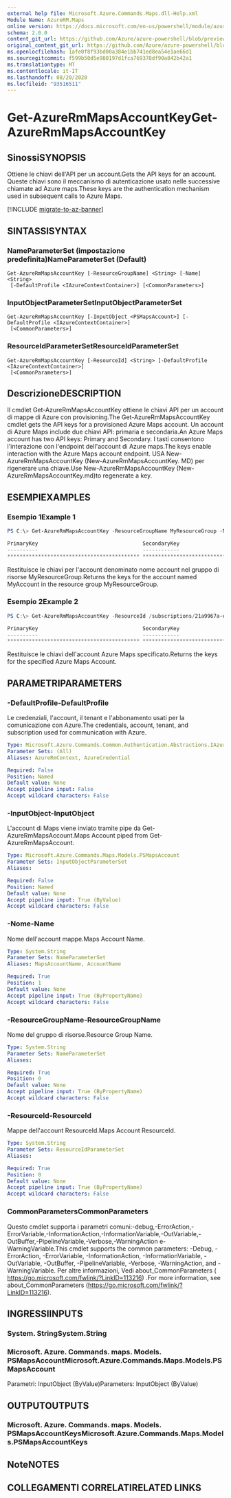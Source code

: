 ```yaml
---
external help file: Microsoft.Azure.Commands.Maps.dll-Help.xml
Module Name: AzureRM.Maps
online version: https://docs.microsoft.com/en-us/powershell/module/azurerm.maps/get-azurermmapsaccountkey
schema: 2.0.0
content_git_url: https://github.com/Azure/azure-powershell/blob/preview/src/ResourceManager/Maps/Commands.Maps/help/Get-AzureRmMapsAccountKey.md
original_content_git_url: https://github.com/Azure/azure-powershell/blob/preview/src/ResourceManager/Maps/Commands.Maps/help/Get-AzureRmMapsAccountKey.md
ms.openlocfilehash: 1afe0f8f93bd00a384e1bb741ed8ea54e1ae66d1
ms.sourcegitcommit: f599b50d5e980197d1fca769378df90a842b42a1
ms.translationtype: MT
ms.contentlocale: it-IT
ms.lasthandoff: 08/20/2020
ms.locfileid: "93516511"
---
```

# <span data-ttu-id="7e410-101">Get-AzureRmMapsAccountKey</span><span class="sxs-lookup"><span data-stu-id="7e410-101">Get-AzureRmMapsAccountKey</span></span>

## <span data-ttu-id="7e410-102">Sinossi</span><span class="sxs-lookup"><span data-stu-id="7e410-102">SYNOPSIS</span></span>
<span data-ttu-id="7e410-103">Ottiene le chiavi dell'API per un account.</span><span class="sxs-lookup"><span data-stu-id="7e410-103">Gets the API keys for an account.</span></span>
<span data-ttu-id="7e410-104">Queste chiavi sono il meccanismo di autenticazione usato nelle successive chiamate ad Azure maps.</span><span class="sxs-lookup"><span data-stu-id="7e410-104">These keys are the authentication mechanism used in subsequent calls to Azure Maps.</span></span>

[!INCLUDE [migrate-to-az-banner](../../includes/migrate-to-az-banner.md)]

## <span data-ttu-id="7e410-105">SINTASSI</span><span class="sxs-lookup"><span data-stu-id="7e410-105">SYNTAX</span></span>

### <span data-ttu-id="7e410-106">NameParameterSet (impostazione predefinita)</span><span class="sxs-lookup"><span data-stu-id="7e410-106">NameParameterSet (Default)</span></span>
```
Get-AzureRmMapsAccountKey [-ResourceGroupName] <String> [-Name] <String>
 [-DefaultProfile <IAzureContextContainer>] [<CommonParameters>]
```

### <span data-ttu-id="7e410-107">InputObjectParameterSet</span><span class="sxs-lookup"><span data-stu-id="7e410-107">InputObjectParameterSet</span></span>
```
Get-AzureRmMapsAccountKey [-InputObject <PSMapsAccount>] [-DefaultProfile <IAzureContextContainer>]
 [<CommonParameters>]
```

### <span data-ttu-id="7e410-108">ResourceIdParameterSet</span><span class="sxs-lookup"><span data-stu-id="7e410-108">ResourceIdParameterSet</span></span>
```
Get-AzureRmMapsAccountKey [-ResourceId] <String> [-DefaultProfile <IAzureContextContainer>]
 [<CommonParameters>]
```

## <span data-ttu-id="7e410-109">Descrizione</span><span class="sxs-lookup"><span data-stu-id="7e410-109">DESCRIPTION</span></span>
<span data-ttu-id="7e410-110">Il cmdlet Get-AzureRmMapsAccountKey ottiene le chiavi API per un account di mappe di Azure con provisioning.</span><span class="sxs-lookup"><span data-stu-id="7e410-110">The Get-AzureRmMapsAccountKey cmdlet gets the API keys for a provisioned Azure Maps account.</span></span>
<span data-ttu-id="7e410-111">Un account di Azure Maps include due chiavi API: primaria e secondaria.</span><span class="sxs-lookup"><span data-stu-id="7e410-111">An Azure Maps account has two API keys: Primary and Secondary.</span></span>
<span data-ttu-id="7e410-112">I tasti consentono l'interazione con l'endpoint dell'account di Azure maps.</span><span class="sxs-lookup"><span data-stu-id="7e410-112">The keys enable interaction with the Azure Maps account endpoint.</span></span>
<span data-ttu-id="7e410-113">USA New-AzureRmMapsAccountKey (New-AzureRmMapsAccountKey. MD) per rigenerare una chiave.</span><span class="sxs-lookup"><span data-stu-id="7e410-113">Use New-AzureRmMapsAccountKey (New-AzureRmMapsAccountKey.md)to regenerate a key.</span></span>

## <span data-ttu-id="7e410-114">ESEMPI</span><span class="sxs-lookup"><span data-stu-id="7e410-114">EXAMPLES</span></span>

### <span data-ttu-id="7e410-115">Esempio 1</span><span class="sxs-lookup"><span data-stu-id="7e410-115">Example 1</span></span>
```powershell
PS C:\> Get-AzureRmMapsAccountKey -ResourceGroupName MyResourceGroup -Name MyAccount

PrimaryKey                                  SecondaryKey
----------                                  ------------
******************************************* *******************************************
```

<span data-ttu-id="7e410-116">Restituisce le chiavi per l'account denominato nome account nel gruppo di risorse MyResourceGroup.</span><span class="sxs-lookup"><span data-stu-id="7e410-116">Returns the keys for the account named MyAccount in the resource group MyResourceGroup.</span></span>

### <span data-ttu-id="7e410-117">Esempio 2</span><span class="sxs-lookup"><span data-stu-id="7e410-117">Example 2</span></span>
```powershell
PS C:\> Get-AzureRmMapsAccountKey -ResourceId /subscriptions/21a9967a-e8a9-4656-a70b-96ff1c4d05a0/resourceGroups/MyResourceGroup/providers/Microsoft.Maps/accounts/MyAccount

PrimaryKey                                  SecondaryKey
----------                                  ------------
******************************************* *******************************************
```

<span data-ttu-id="7e410-118">Restituisce le chiavi dell'account Azure Maps specificato.</span><span class="sxs-lookup"><span data-stu-id="7e410-118">Returns the keys for the specified Azure Maps Account.</span></span>

## <span data-ttu-id="7e410-119">PARAMETRI</span><span class="sxs-lookup"><span data-stu-id="7e410-119">PARAMETERS</span></span>

### <span data-ttu-id="7e410-120">-DefaultProfile</span><span class="sxs-lookup"><span data-stu-id="7e410-120">-DefaultProfile</span></span>
<span data-ttu-id="7e410-121">Le credenziali, l'account, il tenant e l'abbonamento usati per la comunicazione con Azure.</span><span class="sxs-lookup"><span data-stu-id="7e410-121">The credentials, account, tenant, and subscription used for communication with Azure.</span></span>

```yaml
Type: Microsoft.Azure.Commands.Common.Authentication.Abstractions.IAzureContextContainer
Parameter Sets: (All)
Aliases: AzureRmContext, AzureCredential

Required: False
Position: Named
Default value: None
Accept pipeline input: False
Accept wildcard characters: False
```

### <span data-ttu-id="7e410-122">-InputObject</span><span class="sxs-lookup"><span data-stu-id="7e410-122">-InputObject</span></span>
<span data-ttu-id="7e410-123">L'account di Maps viene inviato tramite pipe da Get-AzureRmMapsAccount.</span><span class="sxs-lookup"><span data-stu-id="7e410-123">Maps Account piped from Get-AzureRmMapsAccount.</span></span>

```yaml
Type: Microsoft.Azure.Commands.Maps.Models.PSMapsAccount
Parameter Sets: InputObjectParameterSet
Aliases:

Required: False
Position: Named
Default value: None
Accept pipeline input: True (ByValue)
Accept wildcard characters: False
```

### <span data-ttu-id="7e410-124">-Nome</span><span class="sxs-lookup"><span data-stu-id="7e410-124">-Name</span></span>
<span data-ttu-id="7e410-125">Nome dell'account mappe.</span><span class="sxs-lookup"><span data-stu-id="7e410-125">Maps Account Name.</span></span>

```yaml
Type: System.String
Parameter Sets: NameParameterSet
Aliases: MapsAccountName, AccountName

Required: True
Position: 1
Default value: None
Accept pipeline input: True (ByPropertyName)
Accept wildcard characters: False
```

### <span data-ttu-id="7e410-126">-ResourceGroupName</span><span class="sxs-lookup"><span data-stu-id="7e410-126">-ResourceGroupName</span></span>
<span data-ttu-id="7e410-127">Nome del gruppo di risorse.</span><span class="sxs-lookup"><span data-stu-id="7e410-127">Resource Group Name.</span></span>

```yaml
Type: System.String
Parameter Sets: NameParameterSet
Aliases:

Required: True
Position: 0
Default value: None
Accept pipeline input: True (ByPropertyName)
Accept wildcard characters: False
```

### <span data-ttu-id="7e410-128">-ResourceId</span><span class="sxs-lookup"><span data-stu-id="7e410-128">-ResourceId</span></span>
<span data-ttu-id="7e410-129">Mappe dell'account ResourceId.</span><span class="sxs-lookup"><span data-stu-id="7e410-129">Maps Account ResourceId.</span></span>

```yaml
Type: System.String
Parameter Sets: ResourceIdParameterSet
Aliases:

Required: True
Position: 0
Default value: None
Accept pipeline input: True (ByPropertyName)
Accept wildcard characters: False
```

### <span data-ttu-id="7e410-130">CommonParameters</span><span class="sxs-lookup"><span data-stu-id="7e410-130">CommonParameters</span></span>
<span data-ttu-id="7e410-131">Questo cmdlet supporta i parametri comuni:-debug,-ErrorAction,-ErrorVariable,-InformationAction,-InformationVariable,-OutVariable,-OutBuffer,-PipelineVariable,-Verbose,-WarningAction e-WarningVariable.</span><span class="sxs-lookup"><span data-stu-id="7e410-131">This cmdlet supports the common parameters: -Debug, -ErrorAction, -ErrorVariable, -InformationAction, -InformationVariable, -OutVariable, -OutBuffer, -PipelineVariable, -Verbose, -WarningAction, and -WarningVariable.</span></span> <span data-ttu-id="7e410-132">Per altre informazioni, Vedi about_CommonParameters ( https://go.microsoft.com/fwlink/?LinkID=113216) .</span><span class="sxs-lookup"><span data-stu-id="7e410-132">For more information, see about_CommonParameters (https://go.microsoft.com/fwlink/?LinkID=113216).</span></span>

## <span data-ttu-id="7e410-133">INGRESSI</span><span class="sxs-lookup"><span data-stu-id="7e410-133">INPUTS</span></span>

### <span data-ttu-id="7e410-134">System. String</span><span class="sxs-lookup"><span data-stu-id="7e410-134">System.String</span></span>

### <span data-ttu-id="7e410-135">Microsoft. Azure. Commands. maps. Models. PSMapsAccount</span><span class="sxs-lookup"><span data-stu-id="7e410-135">Microsoft.Azure.Commands.Maps.Models.PSMapsAccount</span></span>
<span data-ttu-id="7e410-136">Parametri: InputObject (ByValue)</span><span class="sxs-lookup"><span data-stu-id="7e410-136">Parameters: InputObject (ByValue)</span></span>

## <span data-ttu-id="7e410-137">OUTPUT</span><span class="sxs-lookup"><span data-stu-id="7e410-137">OUTPUTS</span></span>

### <span data-ttu-id="7e410-138">Microsoft. Azure. Commands. maps. Models. PSMapsAccountKeys</span><span class="sxs-lookup"><span data-stu-id="7e410-138">Microsoft.Azure.Commands.Maps.Models.PSMapsAccountKeys</span></span>

## <span data-ttu-id="7e410-139">Note</span><span class="sxs-lookup"><span data-stu-id="7e410-139">NOTES</span></span>

## <span data-ttu-id="7e410-140">COLLEGAMENTI CORRELATI</span><span class="sxs-lookup"><span data-stu-id="7e410-140">RELATED LINKS</span></span>
